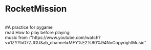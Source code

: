 # RocketMission
<br>
#A practice for pygame
<br>
read How to play before playing
<br>
music from :"https://www.youtube.com/watch?v=1ZYYbO7ZJGU&ab_channel=MFY%E2%80%94NoCopyrightMusic"
